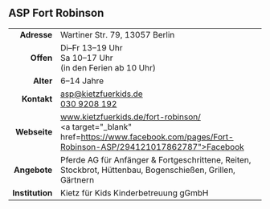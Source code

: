 ## ASP Fort Robinson 

|||
-:|:-
**Adresse** |     Wartiner Str. 79, 13057 Berlin
**Offen** |       Di–Fr 13–19 Uhr<br>Sa 10–17 Uhr<br>(in den Ferien ab 10 Uhr)
**Alter** |       6–14 Jahre
**Kontakt** |     [asp@kietzfuerkids.de](mailto:asp@kietzfuerkids.de)<br><a href="tel:+49309208192">030 9208 192</a>
**Webseite** |    <a target="_blank" href="http://www.kietzfuerkids.de/fort-robinson/">www.kietzfuerkids.de/fort-robinson/</a><br><a target="_blank" href=https://www.facebook.com/pages/Fort-Robinson-ASP/294121017862787">Facebook</a>
**Angebote** |    Pferde AG für Anfänger & Fortgeschrittene, Reiten, Stockbrot, Hüttenbau, Bogenschießen, Grillen, Gärtnern
**Institution** | Kietz für Kids Kinderbetreuung gGmbH

<div id="gmap"></div>
<script>window.onload = showMap()</script>
